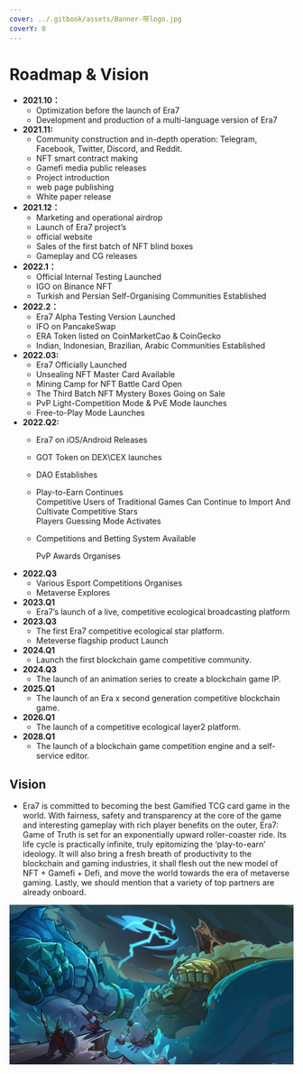 ```yaml
---
cover: ../.gitbook/assets/Banner-带logo.jpg
coverY: 0
---
```


# Roadmap & Vision

* **2021.10：**
  * Optimization before the launch of Era7&#x20;
  * Development and production of a multi-language version of Era7
* **2021.11:**
  * Community construction and in-depth operation: Telegram, Facebook, Twitter, Discord, and Reddit.&#x20;
  * NFT smart contract making
  * Gamefi media public releases&#x20;
  * Project introduction&#x20;
  * web page publishing&#x20;
  * White paper release
* **2021.12：**
  * Marketing and operational airdrop
  * Launch of Era7 project’s&#x20;
  * official website
  * Sales of the first batch of NFT blind boxes&#x20;
  * Gameplay and CG releases
* **2022.1：**
  * Official Internal Testing Launched
  * IGO on Binance NFT
  * Turkish and Persian Self-Organising Communities Established
* **2022.2：**
  * Era7 Alpha Testing Version Launched
  * IFO on PancakeSwap
  * ERA Token listed on CoinMarketCao & CoinGecko
  * Indian, Indonesian, Brazilian, Arabic Communities Established
* **2022.03:**
  * Era7 Officially Launched
  * Unsealing NFT Master Card Available
  * Mining Camp for NFT Battle Card Open
  * The Third Batch NFT Mystery Boxes Going on Sale
  * PvP Light-Competition Mode & PvE Mode launches
  * Free-to-Play Mode Launches
* **2022.Q2:**
  * Era7 on iOS/Android Releases
  * GOT Token on DEX\CEX launches
  * DAO Establishes
  * Play-to-Earn Continues\
    Competitive Users of Traditional Games Can Continue to Import And Cultivate Competitive Stars\
    Players Guessing Mode Activates
  *   Competitions and Betting System Available

      PvP Awards Organises
* **2022.Q3**
  * Various Esport Competitions Organises
  * Metaverse Explores
* **2023.Q1**
  * Era7’s launch of a live, competitive ecological broadcasting platform
* **2023.Q3**
  * The first Era7 competitive ecological star platform.&#x20;
  * Meteverse flagship product Launch
* **2024.Q1**
  * Launch the first blockchain game competitive community.
* **2024.Q3**
  * The launch of an animation series to create a blockchain game IP.
* **2025.Q1**
  * The launch of an Era x second generation competitive blockchain game.
* **2026.Q1**
  * The launch of a competitive ecological layer2 platform.
* **2028.Q1**
  * The launch of a blockchain game competition engine and a self-service editor.

## Vision

* Era7 is committed to becoming the best Gamified TCG card game in the world. With fairness, safety and transparency at the core of the game and interesting gameplay with rich player benefits on the outer, Era7: Game of Truth is set for an exponentially upward roller-coaster ride. Its life cycle is practically infinite, truly epitomizing the ‘play-to-earn’ ideology. It will also bring a fresh breath of productivity to the blockchain and gaming industries, it shall flesh out the new model of NFT + Gamefi + Defi, and move the world towards the era of metaverse gaming. Lastly, we should mention that a variety of top partners are already onboard.

![](../.gitbook/assets/视野.jpg)
